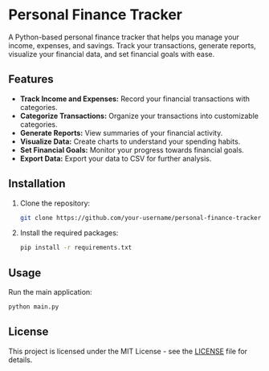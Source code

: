 # Personal Finance Tracker

A Python-based personal finance tracker that helps you manage your income, expenses, and savings. Track your transactions, generate reports, visualize your financial data, and set financial goals with ease.

## Features

- **Track Income and Expenses:** Record your financial transactions with categories.
- **Categorize Transactions:** Organize your transactions into customizable categories.
- **Generate Reports:** View summaries of your financial activity.
- **Visualize Data:** Create charts to understand your spending habits.
- **Set Financial Goals:** Monitor your progress towards financial goals.
- **Export Data:** Export your data to CSV for further analysis.

## Installation

1. Clone the repository:
   ```bash
   git clone https://github.com/your-username/personal-finance-tracker.git
   ```
2. Install the required packages:
   ```bash
   pip install -r requirements.txt
   ```

## Usage

Run the main application:
```bash
python main.py
```

## License

This project is licensed under the MIT License - see the [LICENSE](LICENSE) file for details.
